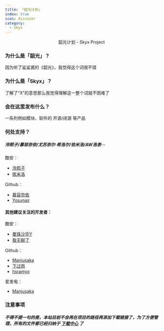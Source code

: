 ```yaml
---
title: 「韶光计划」
index: true
icon: discover
category:
  - Skyx
---
```


<div align="center">韶光计划 - Skyx Project</div>

### 为什么是「韶光」？
因为听了鲨鲨酱的《韶光》，我觉得这个词很不错

### 为什么是「Skyx」？
了解了“X”的意思那么我觉得理解这一整个词就不困难了

### 会在这里发布什么？
一系列例如模块、软件的 开源/闭源 等产品

### 何处支持？

##### 泠熙子/慕容奈依/尤苏奈尔·希洛尔/依米洛/AW洛柰···
酷安：
 - [泠熙子](https://www.coolapk.com/u/18208176)
 - [依米洛](https://www.coolapk.com/u/22963695)

Github：
 - [慕容奈依](https://github.com/Murong-Naiyi)
 - [Yosunair](https://github.com/Yosunair)

#### 其他建议关注的开发者：

酷安：
 - [曼珠沙华Y](http://www.coolapk.com/u/7162697)
 - [我无聊了](http://www.coolapk.com/u/19926645)

Github：
 - [Manjusaka](https://github.com/ManjusakaY)
 - [下过雨](https://github.com/liyw0205)
 - [hsramyo](https://github.com/hsramyo)

爱发电：
 - [Manjusaka](https://afdian.net/a/ManjusakaY)

### 注意事项
##### 不得不提一句的是，本站目前不会再在项目的路径再添加下载链接了，为了方便管理，所有的文件都已经归纳于 [下载中心](/file.html) 了